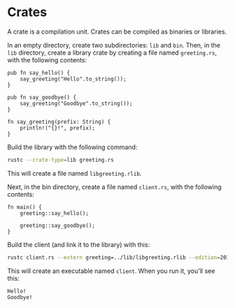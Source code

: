 # Crates

A crate is a compilation unit.  Crates can be compiled as binaries or libraries.

In an empty directory, create two subdirectories: `lib` and `bin`.  Then, in the `lib` directory, create a library crate by creating a file named `greeting.rs`, with the following contents:

```rust,noplayground
pub fn say_hello() {
	say_greeting("Hello".to_string());
}

pub fn say_goodbye() {
	say_greeting("Goodbye".to_string());
}

fn say_greeting(prefix: String) {
	println!("{}!", prefix);
}
```

Build the library with the following command:

```bash
rustc --crate-type=lib greeting.rs
```

This will create a file named `libgreeting.rlib`.

Next, in the bin directory, create a file named `client.rs`, with the following contents:

```rust,noplayground
fn main() {
    greeting::say_hello();

    greeting::say_goodbye();
}
```

Build the client (and link it to the library) with this:

```bash
rustc client.rs --extern greeting=../lib/libgreeting.rlib --edition=2018
```

This will create an executable named `client`.  When you run it, you'll see this:

```
Hello!
Goodbye!
```
